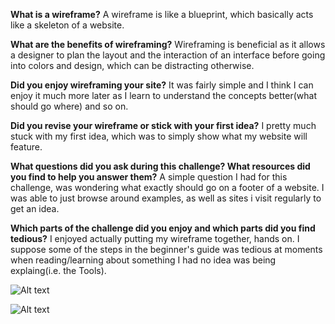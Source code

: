 **What is a wireframe?**
A wireframe is like a blueprint, which basically acts like a skeleton of a website.

**What are the benefits of wireframing?**
Wireframing is beneficial as it allows a designer to plan the layout and the interaction of an interface before going into colors and design, which can be distracting otherwise.

**Did you enjoy wireframing your site?**
It was fairly simple and I think I can enjoy it much more later as I learn to understand the concepts better(what should go where) and so on.

**Did you revise your wireframe or stick with your first idea?**
I pretty much stuck with my first idea, which was to simply show what my website will feature.

**What questions did you ask during this challenge? What resources did you find to help you answer them?**
A simple question I had for this challenge, was wondering what exactly should go on a footer of a website. I was able to just browse around examples, as well as sites i visit regularly to get an idea.

**Which parts of the challenge did you enjoy and which parts did you find tedious?**
I enjoyed actually putting my wireframe together, hands on. I suppose some of the steps in the beginner's guide was tedious at moments when reading/learning about something I had no idea was being explaing(i.e. the Tools).

![Alt text](/imgs/wire-frame.png)

![Alt text](/imgs/wireframe-blog-index.png)